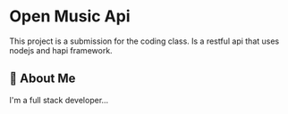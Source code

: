 
# Open Music Api

This project is a submission for the coding class. Is a restful api that uses nodejs and hapi framework.




## 🚀 About Me
I'm a full stack developer...
